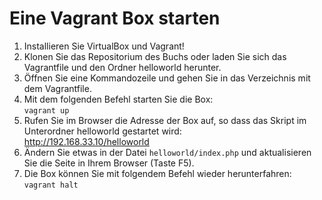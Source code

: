 # Eine Vagrant Box starten

1. Installieren Sie VirtualBox und Vagrant!
2. Klonen Sie das Repositorium des Buchs oder laden Sie sich das Vagrantfile und den Ordner helloworld herunter.
3. Öffnen Sie eine Kommandozeile und gehen Sie in das Verzeichnis mit dem Vagrantfile.
4. Mit dem folgenden Befehl starten Sie die Box:  
   `vagrant up`
5. Rufen Sie im Browser die Adresse der Box auf, so dass das Skript im Unterordner helloworld gestartet wird:  
   http://192.168.33.10/helloworld 
6. Ändern Sie etwas in der Datei `helloworld/index.php` und aktualisieren Sie die Seite in Ihrem Browser (Taste F5).   
7. Die Box können Sie mit folgendem Befehl wieder herunterfahren:
   `vagrant halt`
   
